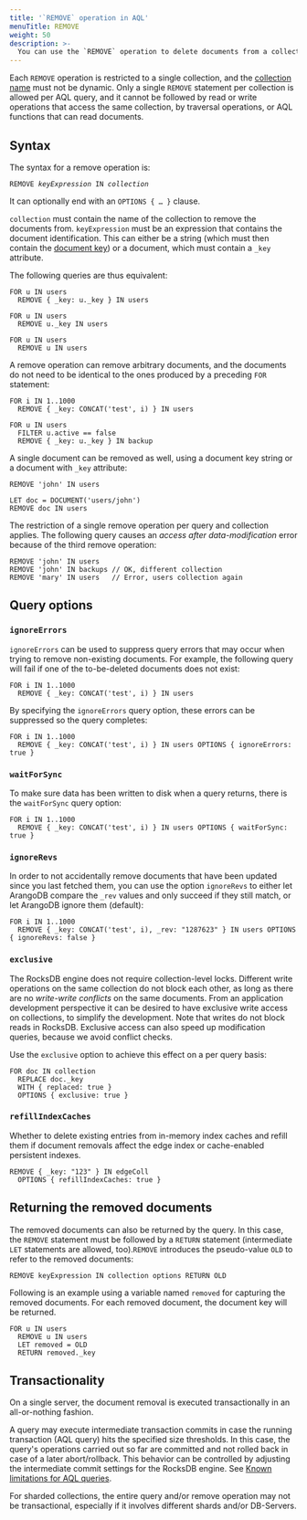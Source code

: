 ```yaml
---
title: '`REMOVE` operation in AQL'
menuTitle: REMOVE
weight: 50
description: >-
  You can use the `REMOVE` operation to delete documents from a collection
---
```

Each `REMOVE` operation is restricted to a single collection, and the 
[collection name](../../concepts/data-structure/collections.md#collection-names) must not be dynamic.
Only a single `REMOVE` statement per collection is allowed per AQL query, and 
it cannot be followed by read or write operations that access the same collection, by
traversal operations, or AQL functions that can read documents.

## Syntax

The syntax for a remove operation is:

<pre><code>REMOVE <em>keyExpression</em> IN <em>collection</em></code></pre>

It can optionally end with an `OPTIONS { … }` clause.

`collection` must contain the name of the collection to remove the documents 
from. `keyExpression` must be an expression that contains the document identification.
This can either be a string (which must then contain the
[document key](../../concepts/data-structure/documents/_index.md#document-keys)) or a
document, which must contain a `_key` attribute.

The following queries are thus equivalent:

```aql
FOR u IN users
  REMOVE { _key: u._key } IN users
```

```aql
FOR u IN users
  REMOVE u._key IN users
```

```aql
FOR u IN users
  REMOVE u IN users
```

A remove operation can remove arbitrary documents, and the documents
do not need to be identical to the ones produced by a preceding `FOR` statement:

```aql
FOR i IN 1..1000
  REMOVE { _key: CONCAT('test', i) } IN users
```

```aql
FOR u IN users
  FILTER u.active == false
  REMOVE { _key: u._key } IN backup
```

A single document can be removed as well, using a document key string or a
document with `_key` attribute:

```aql
REMOVE 'john' IN users
```

```aql
LET doc = DOCUMENT('users/john')
REMOVE doc IN users
```

The restriction of a single remove operation per query and collection
applies. The following query causes an _access after data-modification_
error because of the third remove operation:

```aql
REMOVE 'john' IN users
REMOVE 'john' IN backups // OK, different collection
REMOVE 'mary' IN users   // Error, users collection again
```

## Query options

### `ignoreErrors`

`ignoreErrors` can be used to suppress query errors that may occur when trying to
remove non-existing documents. For example, the following query will fail if one
of the to-be-deleted documents does not exist:

```aql
FOR i IN 1..1000
  REMOVE { _key: CONCAT('test', i) } IN users
```

By specifying the `ignoreErrors` query option, these errors can be suppressed so 
the query completes:

```aql
FOR i IN 1..1000
  REMOVE { _key: CONCAT('test', i) } IN users OPTIONS { ignoreErrors: true }
```

### `waitForSync`

To make sure data has been written to disk when a query returns, there is the `waitForSync` 
query option:

```aql
FOR i IN 1..1000
  REMOVE { _key: CONCAT('test', i) } IN users OPTIONS { waitForSync: true }
```

### `ignoreRevs`

In order to not accidentally remove documents that have been updated since you last fetched
them, you can use the option `ignoreRevs` to either let ArangoDB compare the `_rev` values and 
only succeed if they still match, or let ArangoDB ignore them (default):

```aql
FOR i IN 1..1000
  REMOVE { _key: CONCAT('test', i), _rev: "1287623" } IN users OPTIONS { ignoreRevs: false }
```

### `exclusive`

The RocksDB engine does not require collection-level locks. Different write
operations on the same collection do not block each other, as
long as there are no _write-write conflicts_ on the same documents. From an application
development perspective it can be desired to have exclusive write access on collections,
to simplify the development. Note that writes do not block reads in RocksDB.
Exclusive access can also speed up modification queries, because we avoid conflict checks.

Use the `exclusive` option to achieve this  effect on a per query basis:

```aql
FOR doc IN collection
  REPLACE doc._key
  WITH { replaced: true }
  OPTIONS { exclusive: true }
```

### `refillIndexCaches`

Whether to delete existing entries from in-memory index caches and refill them
if document removals affect the edge index or cache-enabled persistent indexes.

```aql
REMOVE { _key: "123" } IN edgeColl
  OPTIONS { refillIndexCaches: true }
```

## Returning the removed documents

The removed documents can also be returned by the query. In this case, the
`REMOVE` statement must be followed by a `RETURN` statement (intermediate `LET`
statements are allowed, too).`REMOVE` introduces the pseudo-value `OLD` to
refer to the removed documents:

```aql
REMOVE keyExpression IN collection options RETURN OLD
```

Following is an example using a variable named `removed` for capturing the removed
documents. For each removed document, the document key will be returned.

```aql
FOR u IN users
  REMOVE u IN users 
  LET removed = OLD 
  RETURN removed._key
```

## Transactionality

On a single server, the document removal is executed transactionally in an
all-or-nothing fashion.

A query may execute intermediate transaction commits in case the running
transaction (AQL query) hits the specified size thresholds. In this case, the
query's operations carried out so far are committed and not rolled back in case
of a later abort/rollback. This behavior can be controlled by adjusting the
intermediate commit settings for the RocksDB engine. See
[Known limitations for AQL queries](../fundamentals/limitations.md#storage-engine-properties).

For sharded collections, the entire query and/or remove operation may not be
transactional, especially if it involves different shards and/or DB-Servers.
